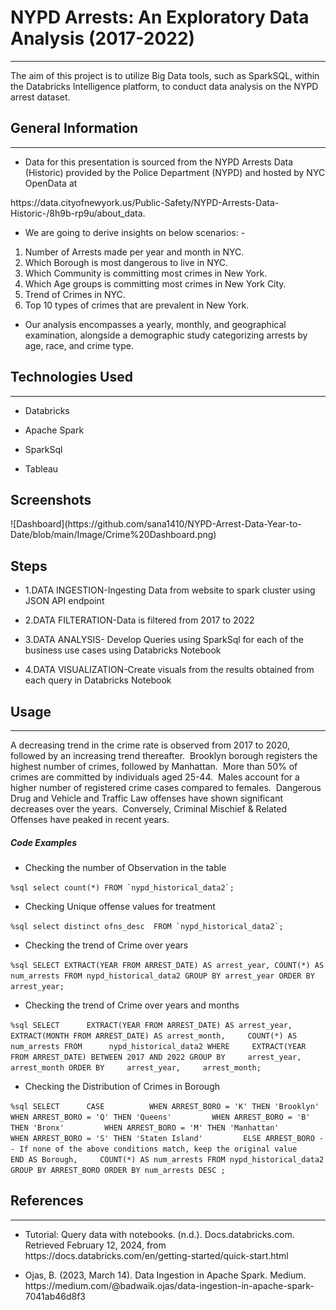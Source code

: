 <h1>NYPD Arrests: An Exploratory Data Analysis (2017-2022)</h1>
<hr><p>The aim of this project is to utilize Big Data tools, such as SparkSQL, within the Databricks Intelligence platform, to conduct data analysis on the NYPD arrest dataset.</p><h2>General Information</h2>
<hr><ul>
<li>Data for this presentation is sourced from the NYPD Arrests Data (Historic) provided by the Police Department (NYPD) and hosted by NYC OpenData at</li>
</ul>
<p>https://data.cityofnewyork.us/Public-Safety/NYPD-Arrests-Data-Historic-/8h9b-rp9u/about_data.</p><ul>
<li>We are going to derive insights on below scenarios: -</li>
</ul>
<ol>
<li>Number of Arrests made per year and month in NYC.</li>
<li>Which Borough is most dangerous to live in NYC.</li>
<li>Which Community is committing most crimes in New York.</li>
<li>Which Age groups is committing most crimes in New York City.</li>
<li>Trend of Crimes in NYC.</li>
<li>Top 10 types of crimes that are prevalent in New York.</li>
</ol><ul>
<li>Our analysis encompasses a yearly, monthly, and geographical examination, alongside a demographic study categorizing arrests by age, race, and crime type.</li>
</ul><h2>Technologies Used</h2>
<hr><ul>
<li>Databricks</li>
</ul><ul>
<li>Apache Spark</li>
</ul><ul>
<li>SparkSql</li>
</ul><ul>
<li>Tableau</li>
</ul><h2>Screenshots</h2>
![Dashboard](https://github.com/sana1410/NYPD-Arrest-Data-Year-to-Date/blob/main/Image/Crime%20Dashboard.png)
<h2>Steps</h2><ul>
<li>1.DATA INGESTION-Ingesting Data from website to spark cluster using JSON API endpoint</li>
</ul><ul>
<li>2.DATA FILTERATION-Data is filtered from 2017 to 2022</li>
</ul><ul>
<li>3.DATA ANALYSIS- Develop Queries using SparkSql for each of the business use cases using Databricks Notebook</li>
</ul><ul>
<li>4.DATA VISUALIZATION-Create visuals from the results obtained from each query in Databricks Notebook</li>
</ul><h2>Usage</h2>
<hr><p>A decreasing trend in the crime rate is observed from 2017 to 2020, followed by an increasing trend thereafter.&nbsp;
Brooklyn borough registers the highest number of crimes, followed by Manhattan.&nbsp;
More than 50% of crimes are committed by individuals aged 25-44.&nbsp;
Males account for a higher number of registered crime cases compared to females.&nbsp;
Dangerous Drug and Vehicle and Traffic Law offenses have shown significant decreases over the years.&nbsp;
Conversely, Criminal Mischief &amp; Related Offenses have peaked in recent years.&nbsp;</p><h5>Code Examples</h5><ul>
<li>Checking the number of Observation in the table</li>
</ul><p><code>%sql select count(*) FROM `nypd_historical_data2`;</code></p><ul>
<li>Checking Unique offense values for treatment</li>
</ul><p><code>%sql select distinct ofns_desc  FROM `nypd_historical_data2`; </code></p><ul>
<li>Checking the trend of Crime over years</li>
</ul><p><code>%sql SELECT EXTRACT(YEAR FROM ARREST_DATE) AS arrest_year, COUNT(*) AS num_arrests FROM nypd_historical_data2 GROUP BY arrest_year ORDER BY arrest_year;</code></p><ul>
<li>Checking the trend of Crime over years and months</li>
</ul><p><code>%sql SELECT      EXTRACT(YEAR FROM ARREST_DATE) AS arrest_year,     EXTRACT(MONTH FROM ARREST_DATE) AS arrest_month,     COUNT(*) AS num_arrests FROM      nypd_historical_data2 WHERE     EXTRACT(YEAR FROM ARREST_DATE) BETWEEN 2017 AND 2022 GROUP BY     arrest_year,     arrest_month ORDER BY     arrest_year,     arrest_month;</code></p><ul>
<li>Checking the Distribution  of Crimes in Borough</li>
</ul><p><code>%sql SELECT      CASE          WHEN ARREST_BORO = 'K' THEN 'Brooklyn'         WHEN ARREST_BORO = 'Q' THEN 'Queens'         WHEN ARREST_BORO = 'B' THEN 'Bronx'         WHEN ARREST_BORO = 'M' THEN 'Manhattan'         WHEN ARREST_BORO = 'S' THEN 'Staten Island'         ELSE ARREST_BORO -- If none of the above conditions match, keep the original value     END AS Borough,     COUNT(*) AS num_arrests FROM nypd_historical_data2 GROUP BY ARREST_BORO ORDER BY num_arrests DESC ;</code></p><h2>References</h2>
<hr><ul>
<li>Tutorial: Query data with notebooks. (n.d.). Docs.databricks.com. Retrieved February 12, 2024, from https://docs.databricks.com/en/getting-started/quick-start.html</li>
</ul><ul>
<li>Ojas, B. (2023, March 14). Data Ingestion in Apache Spark. Medium. https://medium.com/@badwaik.ojas/data-ingestion-in-apache-spark-7041ab46d8f3</li>
</ul>
